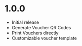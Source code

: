 1.0.0
==========================
* Initial release
* Generate Voucher QR Codes
* Print Vouchers directly
* Customizable voucher template